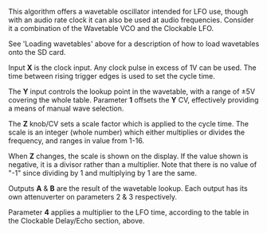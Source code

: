 
This algorithm offers a wavetable oscillator intended for LFO use, though with an audio rate clock it can also be used
at audio frequencies. Consider it a combination of the Wavetable VCO and the Clockable LFO.

See 'Loading wavetables' above for a description of how to load wavetables onto the SD card.

Input **X** is the clock input. Any clock pulse in excess of 1V can be used. The time between rising trigger edges is used
to set the cycle time.

The **Y** input controls the lookup point in the wavetable, with a range of ±5V covering the whole table. 
Parameter **1** offsets the **Y** CV, effectively providing a means of manual wave selection.

The **Z** knob/CV sets a scale factor which is applied to the cycle time. The scale is an integer (whole number) which
either multiplies or divides the frequency, and ranges in value from 1-16.

When **Z** changes, the scale is shown on the display. If the value shown is negative, it is a divisor rather than a
multiplier. Note that there is no value of "-1" since dividing by 1 and multiplying by 1 are the same.

Outputs **A** & **B** are the result of the wavetable lookup. Each output has its own attenuverter on parameters 2 & 3
respectively.

Parameter **4** applies a multiplier to the LFO time, according to the table in the Clockable Delay/Echo section, above.

